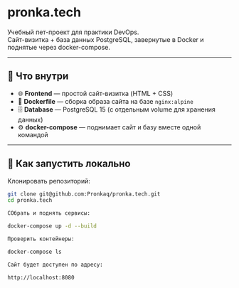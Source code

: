 # pronka.tech

Учебный пет-проект для практики DevOps.  
Сайт-визитка + база данных PostgreSQL, завернутые в Docker и поднятые через docker-compose.

---

## 🔹 Что внутри
- 🌐 **Frontend** — простой сайт-визитка (HTML + CSS)  
- 🐳 **Dockerfile** — сборка образа сайта на базе `nginx:alpine`  
- 🗄️ **Database** — PostgreSQL 15 (с отдельным volume для хранения данных)  
- ⚙️ **docker-compose** — поднимает сайт и базу вместе одной командой  

---

## 🔹 Как запустить локально

Клонировать репозиторий:
```bash
git clone git@github.com:Pronkaq/pronka.tech.git
cd pronka.tech

СОбрать и поднять сервисы: 

docker-compose up -d --build

Проверить контейнеры:

docker-compose ls 

Сайт будет доступен по адресу: 

http://localhost:8080
